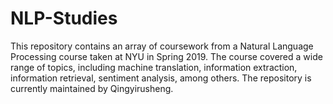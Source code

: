 # NLP-Studies

This repository contains an array of coursework from a Natural Language Processing course taken at NYU in Spring 2019. The course covered a wide range of topics, including machine translation, information extraction, information retrieval, sentiment analysis, among others. The repository is currently maintained by Qingyirusheng.